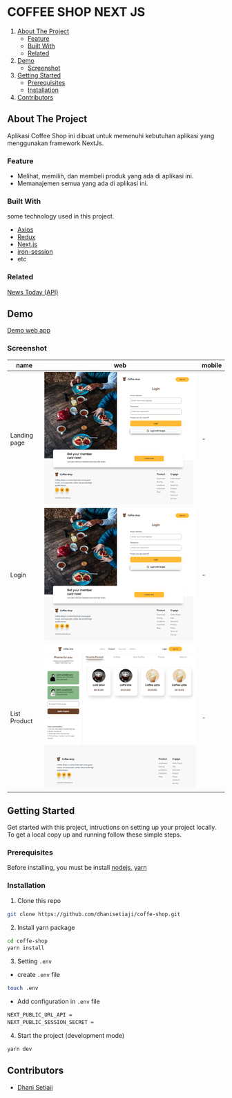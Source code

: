 # COFFEE SHOP NEXT JS
<!-- NAVIGATION -->
<ol>
    <li>
      <a href="#about-the-project">About The Project</a>
      <ul>
        <li><a href="#feature">Feature</a></li>
        <li><a href="#built-with">Built With</a></li>
        <li><a href="#related">Related</a></li>
      </ul>
    </li>
    <li><a href="#demo">Demo</a>
          <ul>
        <li><a href="#screenshot">Screenshot</a></li>
      </ul>
    </li>
    <li>
      <a href="#getting-started">Getting Started</a>
      <ul>
        <li><a href="#prerequisites">Prerequisites</a></li>
        <li><a href="#installation">Installation</a></li>
      </ul>
    </li>
    <li><a href="#contributors">Contributors</a></li>
</ol>
<!-- ABOUT THE PROJECT -->

## About The Project

Aplikasi Coffee Shop ini dibuat untuk memenuhi kebutuhan aplikasi yang menggunakan framework NextJs.

### Feature

- Melihat, memilih, dan membeli produk yang ada di aplikasi ini.
- Memanajemen semua yang ada di aplikasi ini.


### Built With

some technology used in this project.
- [Axios](https://www.npmjs.com/package/axios)
- [Redux](https://redux.js.org/)
- [Next.js](https://nextjs.org/)
- [iron-session](https://www.npmjs.com/package/iron-session)
- etc
<!-- - ditambahin lagi -->
### Related

[News Today (API)](https://github.com/dhanisetiaji/coffe-shop-be)

## Demo

[Demo web app](https://coffe-shop-sooty.vercel.app/)
### Screenshot
<!-- kalau bisa dibuat tabel antara tampilan web dan mobile -->
|name  | web   | mobile |
| ------------- | ------------- | -------------|
| Landing page       | ![landing](https://raw.githubusercontent.com/dhanisetiaji/coffe-shop/main/screenshot/login.png)| -|
| Login        | ![login](https://raw.githubusercontent.com/dhanisetiaji/coffe-shop/main/screenshot/login.png)| - |
| List Product        | ![listproduct](https://raw.githubusercontent.com/dhanisetiaji/coffe-shop/main/screenshot/listproduct.png)| - |

<!-- GETTING STARTED -->
## Getting Started

Get started with this project, intructions on setting up your project locally.<br />
To get a local copy up and running follow these simple steps.
### Prerequisites

Before installing, you must be install [nodejs.](https://nodejs.org) [yarn](https://yarnpkg.com/getting-started/install)
### Installation

1. Clone this repo
 
```sh
git clone https://github.com/dhanisetiaji/coffe-shop.git
```
2. Install yarn package

```sh
cd coffe-shop
yarn install
```

3. Setting `.env`

- create `.env` file

```sh
touch .env
```

- Add configuration in `.env` file

```sh
NEXT_PUBLIC_URL_API =
NEXT_PUBLIC_SESSION_SECRET =
```

4. Start the project (development mode)


```sh
yarn dev
```

<!-- Contributors -->
## Contributors

- [Dhani Setiaji](https://github.com/dhanisetiaji)
